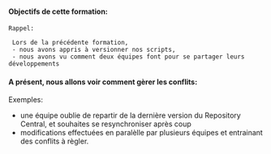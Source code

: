 
#### Objectifs de cette formation:
```
Rappel:

 Lors de la précédente formation,
 - nous avons appris à versionner nos scripts,
 - nous avons vu comment deux équipes font pour se partager leurs développements
 ```
 


#### A présent, nous allons voir comment gèrer les conflits: 

Exemples:  
  - une équipe oublie de repartir de la dernière version du Repository Central, et souhaites se resynchroniser après coup
  - modifications effectuées en paralèlle par plusieurs équipes et entrainant des conflits à règler.

